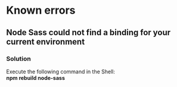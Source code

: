 # Known errors
## Node Sass could not find a binding for your current environment
### Solution
Execute the following command in the Shell: <br/>
__npm rebuild node-sass__


